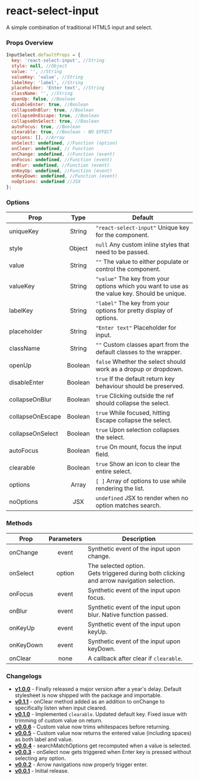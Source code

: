 # react-select-input

A simple combination of traditional HTML5 input and select.

### Props Overview

```javascript
InputSelect.defaultProps = {
  key: 'react-select-input', //String
  style: null, //Object
  value: '', //String
  valueKey: 'value', //String
  labelKey: 'label', //String
  placeholder: 'Enter text', //String
  className: '', //String
  openUp: false, //Boolean
  disableEnter: true, //Boolean
  collapseOnBlur: true, //Boolean
  collapseOnEscape: true, //Boolean
  collapseOnSelect: true, //Boolean
  autoFocus: true, //Boolean
  clearable: true, //Boolean - NO EFFECT
  options: [], //Array
  onSelect: undefined, //Function (option)
  onClear: undefined, // Function
  onChange: undefined, //Function (event)
  onFocus: undefined, //Function (event)
  onBlur: undefined, //Function (event)
  onKeyUp: undefined, //Function (event)
  onKeyDown: undefined, //Function (event)
  noOptions: undefined //JSX
};
```

### Options

| Prop             |  Type   | Default                                                                                       |
| ---------------- | :-----: | --------------------------------------------------------------------------------------------- |
| uniqueKey        | String  | `"react-select-input"` Unique key for the component.                                          |
| style            | Object  | `null` Any custom inline styles that need to be passed.                                       |
| value            | String  | `""` The value to either populate or control the component.                                   |
| valueKey         | String  | `"value"` The key from your options which you want to use as the value key. Should be unique. |
| labelKey         | String  | `"label"` The key from your options for pretty display of options.                            |
| placeholder      | String  | `"Enter text"` Placeholder for input.                                                         |
| className        | String  | `""` Custom classes apart from the default classes to the wrapper.                            |
| openUp           | Boolean | `false` Whether the select should work as a dropup or dropdown.                               |
| disableEnter     | Boolean | `true` If the default return key behaviour should be preserved.                               |
| collapseOnBlur   | Boolean | `true` Clicking outside the ref should collapse the select.                                   |
| collapseOnEscape | Boolean | `true` While focused, hitting Escape collapse the select.                                     |
| collapseOnSelect | Boolean | `true` Upon selection collapses the select.                                                   |
| autoFocus        | Boolean | `true` On mount, focus the input field.                                                       |
| clearable        | Boolean | `true` Show an icon to clear the entire select.                                               |
| options          |  Array  | `[ ]` Array of options to use while rendering the list.                                       |
| noOptions        |   JSX   | `undefined` JSX to render when no option matches search.                                      |

### Methods

| Prop      | Parameters | Description                                                                                   |
| --------- | :--------: | --------------------------------------------------------------------------------------------- |
| onChange  |   event    | Synthetic event of the input upon change.                                                     |
| onSelect  |   option   | The selected option.<br />Gets triggered during both clicking and arrow navigation selection. |
| onFocus   |   event    | Synthetic event of the input upon focus.                                                      |
| onBlur    |   event    | Synthetic event of the input upon blur. Native function passed.                               |
| onKeyUp   |   event    | Synthetic event of the input upon keyUp.                                                      |
| onKeyDown |   event    | Synthetic event of the input upon keyDown.                                                    |
| onClear   |    none    | A callback after clear if `clearable`.                                                        |

### Changelogs

- **[v1.0.0](https://github.com/samrith-s/react-select-input/releases/tag/v1.0.0)** - Finally released a major version after a year's delay. Default stylesheet is now shipped with the package and importable.
- **[v0.1.1](https://github.com/samrith-s/react-select-input/releases/tag/v0.1.0)** - onClear method added as an addition to onChange to specifically listen when input cleared.
- **[v0.1.0](https://github.com/samrith-s/react-select-input/releases/tag/v0.1.0)** - Implemented `clearable`. Updated default key. Fixed issue with trimming of custom value on return.
- **[v0.0.6](https://github.com/samrith-s/react-select-input/releases/tag/v0.0.6)** - Custom value now trims whitespaces before returning.
- **[v0.0.5](https://github.com/samrith-s/react-select-input/releases/tag/v0.0.5)** - Custom value now returns the entered value (including spaces) as both label and value.
- **[v0.0.4](https://github.com/samrith-s/react-select-input/releases/tag/v0.0.4)** - searchMatchOptions get recomputed when a value is selected.
- **[v0.0.3](https://github.com/samrith-s/react-select-input/releases/tag/v0.0.3)** - onSelect now gets triggered when Enter key is pressed without selecting any option.
- **[v0.0.2](https://github.com/samrith-s/react-select-input/releases/tag/v0.0.2)** - Arrow navigations now properly trigger enter.
- **[v0.0.1](https://github.com/samrith-s/react-select-input/releases/tag/v0.0.1)** - Initial release.
